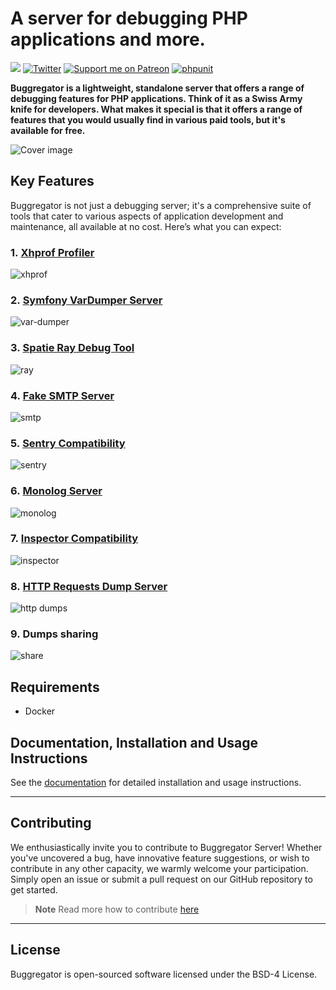# A server for debugging PHP applications and more.

<a href="https://discord.gg/vDsCD3EKUB"><img src="https://img.shields.io/badge/discord-chat-magenta.svg"></a>
[![Twitter](https://img.shields.io/badge/twitter-Follow-blue)](https://twitter.com/buggregator)
[![Support me on Patreon](https://img.shields.io/endpoint.svg?url=https%3A%2F%2Fshieldsio-patreon.vercel.app%2Fapi%3Fusername%3Dbutschster%26type%3Dpatrons&style=flat)](https://patreon.com/butschster)
[![phpunit](https://github.com/buggregator/server/actions/workflows/phpunit.yml/badge.svg)](https://github.com/buggregator/server/actions/workflows/phpunit.yml)

**Buggregator is a lightweight, standalone server that offers a range of debugging features for PHP applications. Think of it as a Swiss Army knife for developers. What makes it special is that it offers a range of features that you would usually find in various paid tools, but it's available for free.**

![Cover image](https://github.com/buggregator/server/assets/773481/47491a3c-57a3-4b40-b82e-37976afdf708)


## Key Features[​](https://docs.buggregator.dev/#key-features)

Buggregator is not just a debugging server; it's a comprehensive suite of tools that cater to various aspects of application development and maintenance, all available at no cost. Here’s what you can expect:

### 1. [Xhprof Profiler](https://docs.buggregator.dev/config/xhprof.html)[​](https://docs.buggregator.dev/#_1-xhprof-profiler)

![xhprof](https://github.com/buggregator/server/assets/773481/d69e1158-599d-4546-96a9-40a42cb060f4)


### 2. [Symfony VarDumper Server](https://docs.buggregator.dev/config/var-dumper.html)[​](https://docs.buggregator.dev/#_2-symfony-vardumper-server)

![var-dumper](https://github.com/buggregator/server/assets/773481/b77fa867-0a8e-431a-9126-f69959dc18f4)


### 3. [Spatie Ray Debug Tool](https://docs.buggregator.dev/config/ray.html)[​](https://docs.buggregator.dev/#_3-spatie-ray-debug-tool)

![ray](https://github.com/buggregator/server/assets/773481/168b27f7-75b1-4837-b0a1-37146d5b8b52)


### 4. [Fake SMTP Server](https://docs.buggregator.dev/config/smtp.html)[​](https://docs.buggregator.dev/#_4-fake-smtp-server)

![smtp](https://github.com/buggregator/server/assets/773481/8dd60ddf-c8d8-4a26-a8c0-b05052414a5f)

### 5. [Sentry Compatibility](https://docs.buggregator.dev/config/sentry.html)[​](https://docs.buggregator.dev/#_5-sentry-compatibility)

![sentry](https://github.com/buggregator/server/assets/773481/e979fda5-54c8-42cc-8224-a1c5d828569a)

### 6. [Monolog Server](https://docs.buggregator.dev/config/monolog.html)[​](https://docs.buggregator.dev/#_6-monolog-server)

![monolog](https://github.com/buggregator/server/assets/773481/21919110-fd4d-490d-a78e-41242d329885)

### 7. [Inspector Compatibility](https://docs.buggregator.dev/config/inspector.html)[​](https://docs.buggregator.dev/#_7-inspector-compatibility)

![inspector](https://github.com/buggregator/server/assets/773481/ab002ecf-e1dc-4433-90d4-0e42ff8c0ab3)

### 8. [HTTP Requests Dump Server](https://docs.buggregator.dev/config/http-dumps.html)[​](https://docs.buggregator.dev/#_8-http-requests-dump-server)

![http dumps](https://github.com/buggregator/server/assets/773481/fc823390-b490-4bbb-a787-44471eca9fb6)

### 9. Dumps sharing

![share](https://github.com/buggregator/server/assets/773481/a524ffcb-8208-4b89-96b8-9c9199142f51)

## Requirements

- Docker

## Documentation, Installation and Usage Instructions

See the [documentation](https://docs.buggregator.dev/) for detailed installation and usage instructions.

---

## Contributing

We enthusiastically invite you to contribute to Buggregator Server! Whether you've uncovered a bug, have innovative feature suggestions, or wish to contribute in any other capacity, we warmly welcome your participation. Simply open an issue or submit a pull request on our GitHub repository to get started.

> **Note**
> Read more how to contribute [here](https://docs.buggregator.dev/contributing/architecture.html)

---

## License

Buggregator is open-sourced software licensed under the BSD-4 License.
